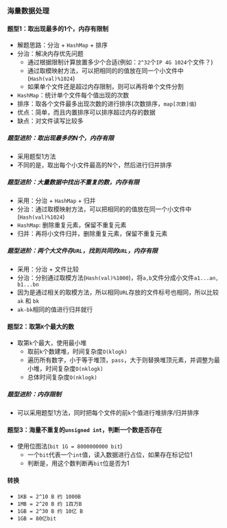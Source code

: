 
### 海量数据处理

#### 题型1：取出现最多的1个，内存有限制

- 解题思路：分治 + `HashMap` + 排序
- 分治：解决内存优先问题
  - 通过根据限制计算放置多少个合适(例如：`2^32`个`IP 4G 1024`个文件？)
  - 通过取模映射方法，可以把相同的的值放在同一个小文件中(`Hash(val)%1024`)
  - 如果单个文件还是超过内存限制，则可以再将单个文件分割
- `HashMap`：统计单个文件每个值出现的次数
- 排序：取各个文件最多出现次数的进行排序(次数排序，`map[次数]值`)
- 优点：简单，而且内置排序可以排序超过内存的数据
- 缺点：对文件读写比较多

##### 题型进阶：取出现最多的N个，内存有限

- 采用题型1方法
- 不同的是，取出每个小文件最高的N个，然后进行归并排序

##### 题型进阶：大量数据中找出不重复的数，内存有限

- 采用：分治 + `HashMap` + 归并
- 分治：通过取模映射方法，可以把相同的的值放在同一个小文件中(`Hash(val)%1024`)
- `HashMap`: 删除重复元素，保留不重复元素
- 归并：再将小文件归并，删除重复元素，保留不重复元素

##### 题型进阶：两个大文件存`URL`，找到共同的`URL`，内存有限

- 采用：分治 + 文件比较
- 分治：分别通过取模方法(`Hash(val)%1000`)，将`a,b`文件分成小文件`a1...an, b1...bn`
- 因为是通过相关的取模方法，所以相同`URL`存放的文件标号也相同，所以比较`ak` 和 `bk`
- `ak-bk`相同的值进行归并就行

#### 题型2：取第`K`个最大的数

- 取第`k`个最大，使用最小堆
  - 取前`k`个数建堆，时间复杂度`O(klogk)`
  - 遍历所有数字，小于等于堆顶，`pass`，大于则替换堆顶元素，并调整为最小堆，时间复杂度`O(nklogk)`
  - 总体时间复杂度`O(nklogk)`

##### 题型进阶：内存限制

- 可以采用题型1方法，同时把每个文件的前`k`个值进行堆排序/归并排序

#### 题型3：海量不重复的`unsigned int`，判断一个数是否存在

- 使用位图法(`bit 1G = 8000000000 bit`)
  - 一个`bit`代表一个`int`值，读入数据进行占位，如果存在标记位1
  - 判断是，用这个数判断再`bit`位是否为1
  
#### 转换

- `1KB = 2^10 B 约 1000B `
- `1MB = 2^20 B 约 1百万B`
- `1GB = 2^30 B 约 10亿 B`
- `1GB = 80亿bit`
